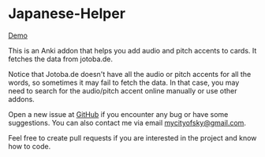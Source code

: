 # Japanese-Helper

[Demo](https://github.com/searene/japanese-helper/blob/master/demo/demo.mp4)

This is an Anki addon that helps you add audio and pitch accents to cards. It fetches the data from jotoba.de.

Notice that Jotoba.de doesn't have all the audio or pitch accents for all the words, so sometimes it may fail to fetch the data. In that case, you may need to search for the audio/pitch accent online manually or use other addons.

Open a new issue at [GitHub](https://github.com/searene/japanese-helper/issues) if you encounter any bug or have some suggestions. You can also contact me via email mycityofsky@gmail.com.

Feel free to create pull requests if you are interested in the project and know how to code.